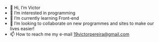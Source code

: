 - 👋 Hi, I’m Victor 
- 👀 I’m interested in programming
- 🌱 I’m currently learning Front-end
- 💞️ I’m looking to collaborate on new programmes and sites to make our lives easier!
- 📫 How to reach me my e-mail 19victorpereira@gmail.com

<!---
Devictor19/Devictor19 is a ✨ special ✨ repository because its `README.md` (this file) appears on your GitHub profile.
You can click the Preview link to take a look at your changes.
--->
